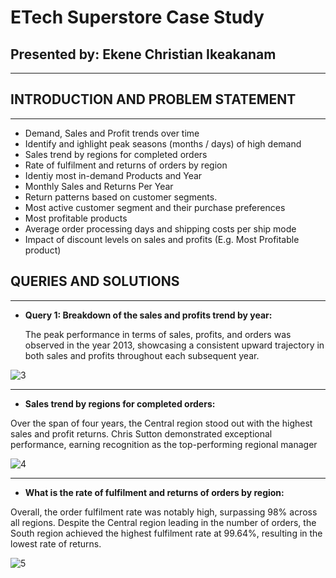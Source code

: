 # ETech Superstore Case Study
## Presented by: Ekene Christian Ikeakanam
___
## INTRODUCTION AND PROBLEM STATEMENT
___

- Demand, Sales and Profit trends over time
- Identify and ighlight peak seasons (months / days) of high demand
- Sales trend by regions for completed orders
- Rate of fulfilment and returns of orders by region
- Identiy most in-demand Products and Year
- Monthly Sales and Returns Per Year 
- Return patterns based on customer segments.
- Most active customer segment and their purchase preferences
- Most profitable products
- Average order processing days and shipping costs per ship mode
- Impact of discount levels on sales and profits (E.g. Most Profitable product)

## QUERIES AND SOLUTIONS
___

- **Query 1: Breakdown of the sales and profits trend by year:**
  
  The peak performance in terms of sales, profits, and orders was observed in the year 2013, showcasing a consistent upward trajectory in both sales and profits throughout each subsequent year.

![3](https://github.com/eikeakanam/ETechSQL/assets/75729930/13e5506b-d3c4-4efd-9ac2-1fe2a2ee2be5)

___

- **Sales trend by regions for completed orders:**

Over the span of four years, the Central region stood out with the highest sales and profit returns. Chris Sutton demonstrated exceptional performance, earning recognition as the top-performing regional manager

![4](https://github.com/eikeakanam/ETechSQL/assets/75729930/c20db161-4343-4b8c-990c-38039ac43633)

___

- **What is the rate of fulfilment and returns of orders by region:**

Overall, the order fulfilment rate was notably high, surpassing 98% across all regions. Despite the Central region leading in the number of orders, the South region achieved the highest fulfilment rate at 99.64%, resulting in the lowest rate of returns.

![5](https://github.com/eikeakanam/ETechSQL/assets/75729930/e40db5cc-25e3-4dd1-9be6-67c88c73a34f)



